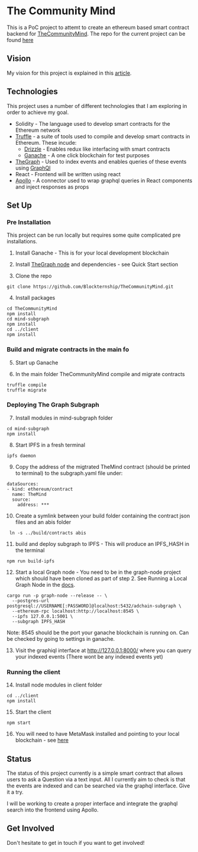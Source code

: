 # The Community Mind

This is a PoC project to attemt to create an ethereum based smart contract backend for [TheCommunityMind](www.thecommunitymind.com).
The repo for the current project can be found [here](https://github.com/wip-abramson/TheCommunityMind)

## Vision

My vision for this project is explained in this [article](www.misterwip.uk/thecommunitymind).



## Technologies

This project uses a number of different technologies that I am exploring in order to achieve my goal.

* Solidity - The language used to develop smart contracts for the Ethereum network
* [Truffle](https://truffleframework.com/) - a suite of tools used to compile and develop smart contracts in Ethereum. These incude:
  * [Drizzle](https://truffleframework.com/drizzle) - Enables redux like interfacing with smart contracts
  * [Ganache](https://truffleframework.com/ganache) - A one click blockchain for test purposes
* [TheGraph](https://thegraph.com/) - Used to index events and enables queries of these events using [GraphQl](https://graphql.org/)
* React - Frontend will be written using react
* [Apollo](https://www.apollographql.com/) - A connector used to wrap graphql queries in React components and inject responses as props

## Set Up 

### Pre Installation

This project can be run locally but requires some quite complicated pre installations.

1. Install Ganache - This is for your local development blockchain

2. Install [TheGraph node](https://github.com/graphprotocol/graph-node) and dependencies - see Quick Start section

3. Clone the repo

```
git clone https://github.com/Blockternship/TheCommunityMind.git
```

4. Install packages 
```
cd TheCommunityMind
npm install
cd mind-subgraph
npm install
cd ../client
npm install
```

### Build and migrate contracts in the main fo

5. Start up Ganache

6. In the main folder TheCommunityMind compile and migrate contracts
```
truffle compile
truffle migrate
``` 

### Deploying The Graph Subgraph
7. Install modules in mind-subgraph folder
```
cd mind-subgraph
npm install
```

8. Start IPFS in a fresh terminal
```
ipfs daemon
```

9. Copy the address of the migtrated TheMind contract (should be printed to terminal) to the subgraph.yaml file under:
```
dataSources:
- kind: ethereum/contract
  name: TheMind
  source:
    address: ***
```

10. Create a symlink between your build folder containing the contract json files and an abis folder
```
 ln -s ../build/contracts abis
```

11. build and deploy subgraph to IPFS - This will produce an IPFS_HASH in the terminal
```
npm run build-ipfs
```

12. Start a local Graph node - You need to be in the graph-node project which should have been cloned as part of step 2. See Running a Local Graph Node in the [docs](https://github.com/graphprotocol/graph-node).
```
cargo run -p graph-node --release -- \
  --postgres-url postgresql://USERNAME[:PASSWORD]@localhost:5432/adchain-subgraph \
  --ethereum-rpc localhost:http://localhost:8545 \
  --ipfs 127.0.0.1:5001 \
  --subgraph IPFS_HASH
```
Note: 8545 should be the port your ganache blockchain is running on. Can be checked by going to settings in ganache.

13. Visit the graphiql interface at http://127.0.0.1:8000/ where you can query your indexed events (There wont be any indexed events yet)

### Running the client

14. Install node modules in client folder
```
cd ../client
npm install
```

15. Start the client
```
npm start
```

16. You will need to have MetaMask installed and pointing to your local blockchain - see [here](https://ethereum.stackexchange.com/questions/34287/using-ganache-with-an-existing-metamask-account)


## Status

The status of this project currently is a simple smart contract that allows users to ask a Question via a text input. 
All I currently aim to check is that the events are indexed and can be searched via the graphql interface. Give it a try.

I will be working to create a proper interface and integrate the graphql search into the frontend using Apollo.

## Get Involved

Don't hesitate to get in touch if you want to get involved!



